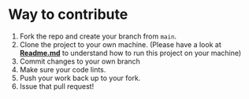 # Way to contribute

1.  Fork the repo and create your branch from `main`.
2.  Clone the project to your own machine. (Please have a look at  [**Readme.md**](https://github.com/SimformSolutionsPvtLtd/flutter_empty_placeholder_view/blob/main/README.md) to understand how to run this project on your machine)
3.  Commit changes to your own branch
4.  Make sure your code lints.
5.  Push your work back up to your fork.
6.  Issue that pull request!
